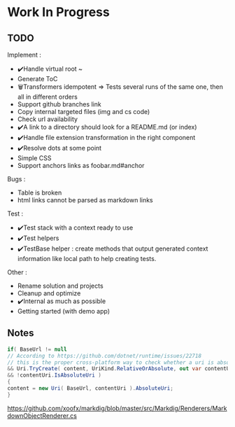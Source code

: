 # Work In Progress

## TODO

Implement :

- ✔️Handle virtual root ~
- Generate ToC
- 🗑️Transformers idempotent => Tests several runs of the same one, then all in different orders
- Support github branches link
- Copy internal targeted files (img and cs code)
- Check url availability
- ✔️A link to a directory should look for a README.md (or index)
- ✔️Handle file extension transformation in the right component
- ✔️Resolve dots at some point
- Simple CSS
- Support anchors links as foobar.md#anchor

Bugs :
- Table is broken
- html links cannot be parsed as markdown links

Test :

- ✔️Test stack with a context ready to use
- ✔️Test helpers
- ✔️TestBase helper : create methods that output generated context information like local path to help creating tests.

Other :

- Rename solution and projects
- Cleanup and optimize
- ✔️Internal as much as possible
- Getting started (with demo app)

## Notes

```csharp
if( BaseUrl != null
// According to https://github.com/dotnet/runtime/issues/22718
// this is the proper cross-platform way to check whether a uri is absolute or not:
&& Uri.TryCreate( content, UriKind.RelativeOrAbsolute, out var contentUri )
&& !contentUri.IsAbsoluteUri )
{
content = new Uri( BaseUrl, contentUri ).AbsoluteUri;
}
```

https://github.com/xoofx/markdig/blob/master/src/Markdig/Renderers/MarkdownObjectRenderer.cs
